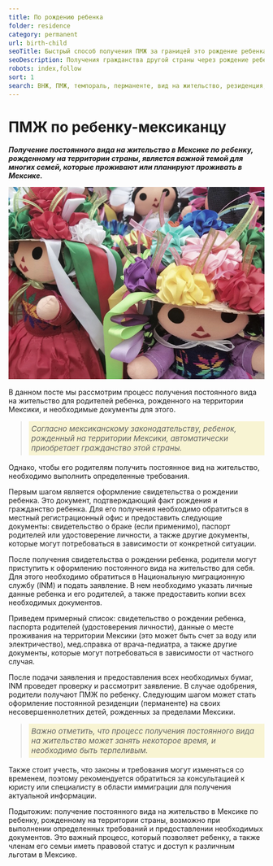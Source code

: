 ```yaml
---
title: По рождению ребенка
folder: residence
category: permanent
url: birth-child
seoTitle: Быстрый способ получения ПМЖ за границей это рождение ребенка в Мексике.
seoDescription: Получения гражданства другой страны через рождение ребенка в Мексики становится наиболее популярным методом для эмиграции за границу.
robots: index,follow
sort: 1
search: ВНЖ, ПМЖ, темпораль, перманенте, вид на жительство, резиденция, гражданство, родить, рождение, ребенок, по ребенку, роды в мексике, доула, госпиталь, свидетельство о рождении, получение, консультация, специалист, требования, информация, актуальность, процесс, начало, гражданство, Мексика, INM, постоянная резиденция, перманенте, документы, юрист, иммиграция, правовой статус, блага, услуги.
---
```


# ПМЖ по ребенку-мексиканцу

***Получение постоянного вида на жительство в Мексике по ребенку, рожденному на территории страны, является важной темой для многих семей, которые проживают или планируют проживать в Мексике.***

![пмж Мексики по рождению ребенка](../../../images/pages/pmj_po_rebenku.jpg)

В данном посте мы рассмотрим процесс получения постоянного вида на жительство для родителей ребенка, рожденного на территории Мексики, и необходимые документы для этого.

> *<p style="font-size:15px; background-color:#f8f4d3; padding:5px; text-align: left">Согласно мексиканскому законодательству, ребенок, рожденный на территории Мексики, автоматически приобретает гражданство этой страны.</P>*

Однако, чтобы его родителям получить постоянное вид на жительство, необходимо выполнить определенные требования.

Первым шагом является оформление свидетельства о рождении ребенка. Это документ, подтверждающий факт рождения и гражданство ребенка. Для его получения необходимо обратиться в местный регистрационный офис и предоставить следующие документы: свидетельство о браке (если применимо), паспорт родителей или удостоверение личности, а также другие документы, которые могут потребоваться в зависимости от конкретной ситуации.

После получения свидетельства о рождении ребенка, родители могут приступить к оформлению постоянного вида на жительство для себя. Для этого необходимо обратиться в Национальную миграционную службу (INM) и подать заявление. В нем необходимо указать личные данные ребенка и его родителей, а также предоставить копии всех необходимых документов.

Приведем примерный список: свидетельство о рождении ребенка, паспорта родителей (удостоверения личности), данные о месте проживания на территории Мексики (это может быть счет за воду или электричество), мед.справка от врача-педиатра, а также другие документы, которые могут потребоваться в зависимости от частного случая.

После подачи заявления и предоставления всех необходимых бумаг, INM проведет проверку и рассмотрит заявление. В случае одобрения, родители получают ПМЖ по ребенку. Следующим шагом может стать оформление постоянной резиденции (перманенте) на своих несовершеннолетних детей, рожденных за пределами Мексики.

> *<p style="font-size:15px; background-color:#f8f4d3; padding:5px; text-align: left">Важно отметить, что процесс получения постоянного вида на жительство может занять некоторое время, и необходимо быть терпеливым.</P>*

Также стоит учесть, что законы и требования могут изменяться со временем, поэтому рекомендуется обратиться за консультацией к юристу или специалисту в области иммиграции для получения актуальной информации.

Подытожим: получение постоянного вида на жительство в Мексике по ребенку, рожденному на территории страны, возможно при выполнении определенных требований и предоставлении необходимых документов. Это важный процесс, который позволяет ребенку, а также членам его семьи иметь правовой статус и доступ к различным льготам в Мексике.
